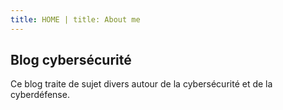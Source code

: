 ```yaml
---
title: HOME | title: About me
---
```


## Blog cybersécurité

Ce blog traite de sujet divers autour de la cybersécurité et de la cyberdéfense.
